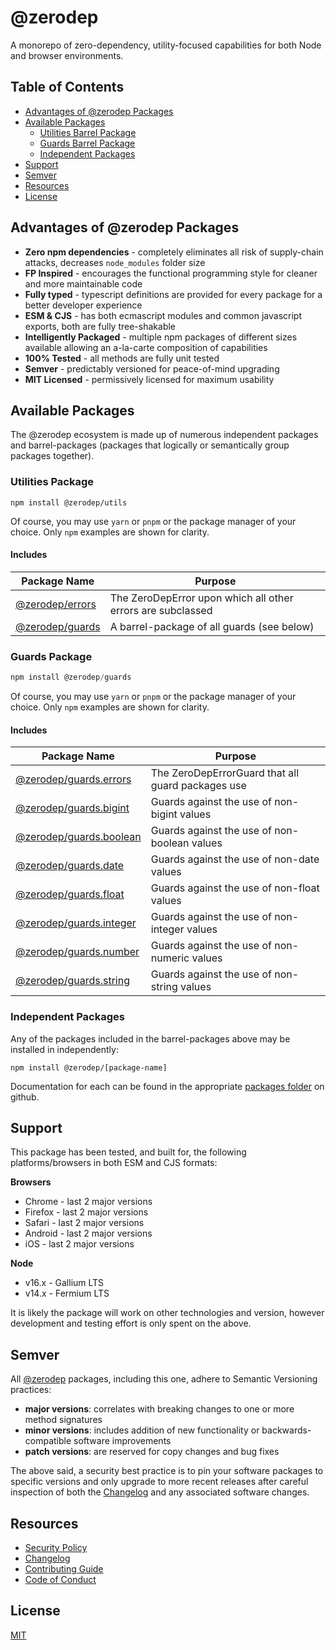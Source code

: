 # @zerodep

A monorepo of zero-dependency, utility-focused capabilities for both Node and browser environments.

## Table of Contents

- [Advantages of @zerodep Packages](#advantages-of-zerodep-packages)
- [Available Packages](#available-packages)
  - [Utilities Barrel Package](#utilities-package)
  - [Guards Barrel Package](#guards-package)
  - [Independent Packages](#independent-packages)
- [Support](#support)
- [Semver](#semver)
- [Resources](#resources)
- [License](#license)

## Advantages of @zerodep Packages

- **Zero npm dependencies** - completely eliminates all risk of supply-chain attacks, decreases `node_modules` folder size
- **FP Inspired** - encourages the functional programming style for cleaner and more maintainable code
- **Fully typed** - typescript definitions are provided for every package for a better developer experience
- **ESM & CJS** - has both ecmascript modules and common javascript exports, both are fully tree-shakable
- **Intelligently Packaged** - multiple npm packages of different sizes available allowing an a-la-carte composition of capabilities
- **100% Tested** - all methods are fully unit tested
- **Semver** - predictably versioned for peace-of-mind upgrading
- **MIT Licensed** - permissively licensed for maximum usability

## Available Packages

The @zerodep ecosystem is made up of numerous independent packages and barrel-packages (packages that logically or semantically group packages together).

### Utilities Package

```
npm install @zerodep/utils
```

Of course, you may use `yarn` or `pnpm` or the package manager of your choice. Only `npm` examples are shown for clarity.

#### Includes

| Package Name | Purpose |
| --- | --- |
| [@zerodep/errors](https://github.com/cdepage/zerodep/tree/main/packages/errors) | The ZeroDepError upon which all other errors are subclassed |
| [@zerodep/guards](https://github.com/cdepage/zerodep/tree/main/packages/guards) | A barrel-package of all guards (see below) |

### Guards Package

```typescript
npm install @zerodep/guards
```

Of course, you may use `yarn` or `pnpm` or the package manager of your choice. Only `npm` examples are shown for clarity.

#### Includes

| Package Name | Purpose |
| --- | --- |
| [@zerodep/guards.errors](https://github.com/cdepage/zerodep/tree/main/packages/guards.errors) | The ZeroDepErrorGuard that all guard packages use |
| [@zerodep/guards.bigint](https://github.com/cdepage/zerodep/tree/main/packages/guards.bigint) | Guards against the use of non-bigint values |
| [@zerodep/guards.boolean](https://github.com/cdepage/zerodep/tree/main/packages/guards.boolean) | Guards against the use of non-boolean values |
| [@zerodep/guards.date](https://github.com/cdepage/zerodep/tree/main/packages/guards.date) | Guards against the use of non-date values |
| [@zerodep/guards.float](https://github.com/cdepage/zerodep/tree/main/packages/guards.float) | Guards against the use of non-float values |
| [@zerodep/guards.integer](https://github.com/cdepage/zerodep/tree/main/packages/guards.integer) | Guards against the use of non-integer values |
| [@zerodep/guards.number](https://github.com/cdepage/zerodep/tree/main/packages/guards.number) | Guards against the use of non-numeric values |
| [@zerodep/guards.string](https://github.com/cdepage/zerodep/tree/main/packages/guards.string) | Guards against the use of non-string values |

### Independent Packages

Any of the packages included in the barrel-packages above may be installed in independently:

```
npm install @zerodep/[package-name]
```

Documentation for each can be found in the appropriate [packages folder](https://github.com/cdepage/zerodep/tree/main/packages) on github.

## Support

This package has been tested, and built for, the following platforms/browsers in both ESM and CJS formats:

**Browsers**

- Chrome - last 2 major versions
- Firefox - last 2 major versions
- Safari - last 2 major versions
- Android - last 2 major versions
- iOS - last 2 major versions

**Node**

- v16.x - Gallium LTS
- v14.x - Fermium LTS

It is likely the package will work on other technologies and version, however development and testing effort is only spent on the above.

## Semver

All [@zerodep](https://github.com/cdepage/zerodep) packages, including this one, adhere to Semantic Versioning practices:

- **major versions**: correlates with breaking changes to one or more method signatures
- **minor versions**: includes addition of new functionality or backwards-compatible software improvements
- **patch versions**: are reserved for copy changes and bug fixes

The above said, a security best practice is to pin your software packages to specific versions and only upgrade to more recent releases after careful inspection of both the [Changelog](https://github.com/cdepage/zerodep/blob/main/CHANGELOG.md) and any associated software changes.

## Resources

- [Security Policy](https://github.com/cdepage/zerodep/blob/main/SECURITY.md)
- [Changelog](https://github.com/cdepage/zerodep/blob/main/CHANGELOG.md)
- [Contributing Guide](https://github.com/cdepage/zerodep/blob/main/CONTRIBUTING.md)
- [Code of Conduct](https://github.com/cdepage/zerodep/blob/main/CODE_OF_CONDUCT.md)

## License

[MIT](https://github.com/cdepage/zerodep/blob/main/LICENSE)
